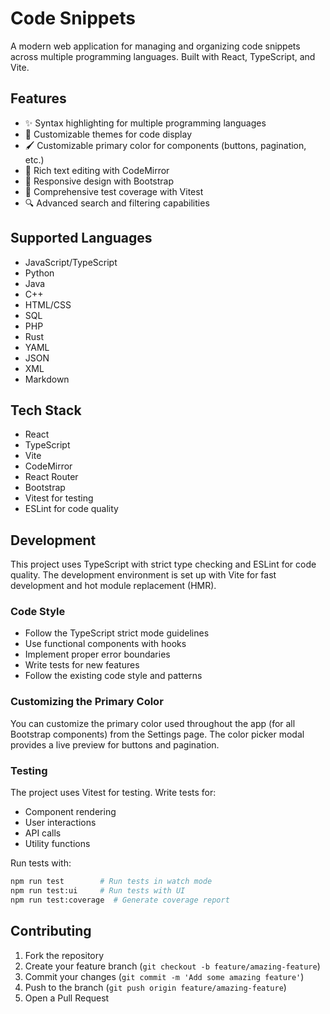 # Code Snippets

A modern web application for managing and organizing code snippets across multiple programming languages. Built with React, TypeScript, and Vite.

## Features

- ✨ Syntax highlighting for multiple programming languages
- 🎨 Customizable themes for code display
- 🖌️ Customizable primary color for components (buttons, pagination, etc.)
- 📝 Rich text editing with CodeMirror
- 📱 Responsive design with Bootstrap
- 🧪 Comprehensive test coverage with Vitest
- 🔍 Advanced search and filtering capabilities

## Supported Languages

- JavaScript/TypeScript
- Python
- Java
- C++
- HTML/CSS
- SQL
- PHP
- Rust
- YAML
- JSON
- XML
- Markdown

## Tech Stack

- React
- TypeScript
- Vite
- CodeMirror
- React Router
- Bootstrap
- Vitest for testing
- ESLint for code quality

## Development

This project uses TypeScript with strict type checking and ESLint for code quality. The development environment is set up with Vite for fast development and hot module replacement (HMR).

### Code Style

- Follow the TypeScript strict mode guidelines
- Use functional components with hooks
- Implement proper error boundaries
- Write tests for new features
- Follow the existing code style and patterns

### Customizing the Primary Color

You can customize the primary color used throughout the app (for all Bootstrap components) from the Settings page. The color picker modal provides a live preview for buttons and pagination.

### Testing

The project uses Vitest for testing. Write tests for:
- Component rendering
- User interactions
- API calls
- Utility functions

Run tests with:
```bash
npm run test        # Run tests in watch mode
npm run test:ui     # Run tests with UI
npm run test:coverage  # Generate coverage report
```

## Contributing

1. Fork the repository
2. Create your feature branch (`git checkout -b feature/amazing-feature`)
3. Commit your changes (`git commit -m 'Add some amazing feature'`)
4. Push to the branch (`git push origin feature/amazing-feature`)
5. Open a Pull Request
